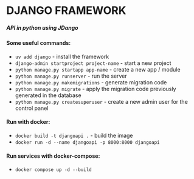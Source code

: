 # DJANGO FRAMEWORK

##### API in python using JDango

#### Some useful commands:
- `uv add django` - install the framework
- `django-admin startproject project-name` - start a new project
- `python manage.py startapp app-name` - create a new app / module
- `python manage.py runserver` - run the server
- `python manage.py makemigrations` - generate migration code
- `python manage.py migrate` - apply the migration code previously generated in the database
- `python manage.py createsuperuser` - create a new admin user for the control panel

#### Run with docker:
- `docker build -t djangoapi .` - build the image
- `docker run -d --name djangoapi -p 8000:8000 djangoapi`

#### Run services with docker-compose:
- `docker compose up -d --build`